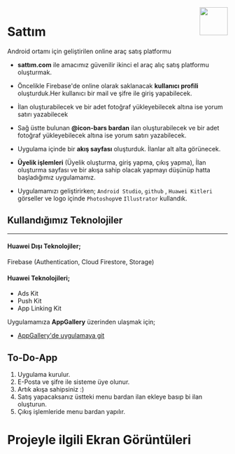 <img src="https://github.com/ErenYalcn/sattimcom/app/src/main/res/drawable/sattimcomcom.jpg" align="right" style="height: 64px"/>

# Sattım
Android ortamı için geliştirilen online araç satış platformu
* **sattım.com** ile amacımız güvenilir ikinci el araç alıç satış platformu oluşturmak.


* Öncelikle Firebase'de online olarak saklanacak **kullanıcı profili** oluşturduk.Her kullanıcı bir mail ve şifre ile giriş yapabilecek. 

* İlan oluşturabilecek ve bir adet fotoğraf yükleyebilecek altına ise yorum satırı yazabilecek 


* Sağ üstte bulunan **@icon-bars bardan**  ilan oluşturabilecek ve bir adet fotoğraf yükleyebilecek altına ise yorum satırı yazabilecek.

* Uygulama içinde bir **akış sayfası** oluşturduk. İlanlar alt alta görünecek. 
* **Üyelik işlemleri** (Üyelik oluşturma, giriş yapma, çıkış yapma), İlan oluşturma sayfası ve bir akışa sahip olacak yapmayı düşünüp hatta başladığımız uygulamamız.


  
* Uygulamamızı geliştirirken;  `Android Studio`, `github` , `Huawei Kitleri` görseller ve logo içinde `Photoshop`ve `Illustrator` kullandık.



## Kullandığımız Teknolojiler
---


#### Huawei Dışı Teknolojiler;
Firebase (Authentication, Cloud Firestore, Storage)

#### Huawei Teknolojileri;
* Ads Kit
* Push Kit
* App Linking Kit


Uygulamamıza **AppGallery** üzerinden ulaşmak için;

* [AppGallery'de uygulamaya git ](https://sattimcom.dre.agconnect.link/x2pW)

## To-Do-App
1. Uygulama kurulur.
2. E-Posta ve şifre ile sisteme üye olunur.
3. Artık akışa sahipsiniz :)
4. Satış yapacaksanız üstteki menu bardan ilan ekleye basıp bi ilan oluşturun.
5. Çıkış işlemleride menu bardan yapılır.


# Projeyle ilgili Ekran Görüntüleri

